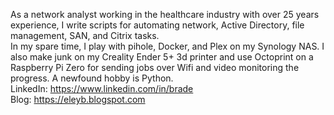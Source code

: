 As a network analyst working in the healthcare industry with over 25 years experience, I write scripts for automating network, Active Directory, file management, SAN, and Citrix tasks.<br>
In my spare time, I play with pihole, Docker, and Plex on my Synology NAS. I also make junk on my Creality Ender 5+ 3d printer and use Octoprint on a Raspberry Pi Zero for sending jobs over Wifi and video monitoring the progress. A newfound hobby is Python.<br>
LinkedIn: https://www.linkedin.com/in/brade<br>
Blog: https://eleyb.blogspot.com
